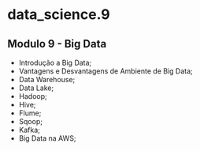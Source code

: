 # data_science.9
## Modulo 9 - Big Data
- Introdução a Big Data;
- Vantagens e Desvantagens de Ambiente de Big Data;
- Data Warehouse;
- Data Lake;
- Hadoop;
- Hive;
- Flume;
- Sqoop;
- Kafka;
- Big Data na AWS;

